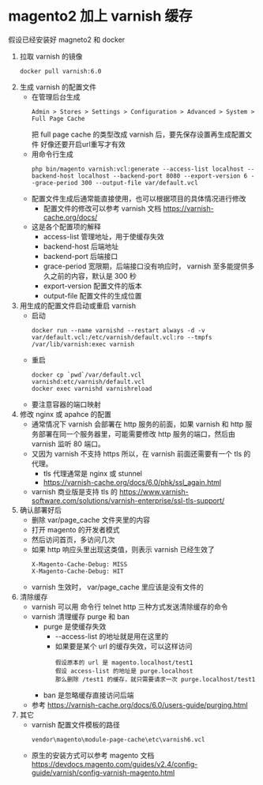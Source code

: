 # magento2 加上 varnish 缓存

假设已经安装好 magneto2 和 docker

1. 拉取 varnish 的镜像
    ```
    docker pull varnish:6.0
    ```
1. 生成 varnish 的配置文件
    - 在管理后台生成
        ```
        Admin > Stores > Settings > Configuration > Advanced > System > Full Page Cache
        ```
        把 full page cache 的类型改成 varnish 后，要先保存设置再生成配置文件
        好像还要开启url重写才有效
    - 用命令行生成
        ```
        php bin/magento varnish:vcl:generate --access-list localhost --backend-host localhost --backend-port 8080 --export-version 6 --grace-period 300 --output-file var/default.vcl
        ```
    - 配置文件生成后通常能直接使用，也可以根据项目的具体情况进行修改
        - 配置文件的修改可以参考 varnish 文档 https://varnish-cache.org/docs/
    - 这是各个配置项的解释
        - access-list 管理地址，用于使缓存失效
        - backend-host 后端地址
        - backend-port 后端接口
        - grace-period 宽限期，后端接口没有响应时， varnish 至多能提供多久之前的内容，默认是 300 秒
        - export-version 配置文件的版本
        - output-file 配置文件的生成位置
1. 用生成的配置文件启动或重启 varnish
    - 启动
        ```
        docker run --name varnishd --restart always -d -v var/default.vcl:/etc/varnish/default.vcl:ro --tmpfs /var/lib/varnish:exec varnish
        ```
    - 重启
        ```
        docker cp `pwd`/var/default.vcl varnishd:etc/varnish/default.vcl
        docker exec varnishd varnishreload
        ```
    - 要注意容器的端口映射
1. 修改 nginx 或 apahce 的配置
    - 通常情况下 varnish 会部署在 http 服务的前面，如果 varnish 和 http 服务部署在同一个服务器里，可能需要修改 http 服务的端口，然后由 varnish 监听 80 端口。
    - 又因为 varnish 不支持 https 所以，在 varnish 前面还需要有一个 tls 的代理。
        - tls 代理通常是 nginx 或 stunnel
        - https://varnish-cache.org/docs/6.0/phk/ssl_again.html
    - varnish 商业版是支持 tls 的 https://www.varnish-software.com/solutions/varnish-enterprise/ssl-tls-support/
1. 确认部署好后
    - 删除 var/page_cache 文件夹里的内容
    - 打开 magento 的开发者模式
    - 然后访问首页，多访问几次
    - 如果 http 响应头里出现这类值，则表示 varnish 已经生效了
        ```
        X-Magento-Cache-Debug: MISS
        X-Magento-Cache-Debug: HIT
        ```
    - varnish 生效时， var/page_cache 里应该是没有文件的
1. 清除缓存
    <!-- - varnish 清理缓存的策略比想象中的要复杂不少 -->
    - varnish 可以用 命令行 telnet http 三种方式发送清除缓存的命令
    - varnish 清理缓存 purge 和 ban
        - purge 是使缓存失效
            - --access-list 的地址就是用在这里的
            - 如果要是某个 url 的缓存失效，可以这样访问
                ```
                假设原本的 url 是 magento.localhost/test1
                假设 access-list 的地址是 purge.localhost
                那么删除 /test1 的缓存，就只需要请求一次 purge.localhost/test1
                ```
        - ban 是忽略缓存直接访问后端
    - 参考 https://varnish-cache.org/docs/6.0/users-guide/purging.html
1. 其它
    - varnish 配置文件模板的路径
        ```
        vendor\magento\module-page-cache\etc\varnish6.vcl
        ```
    - 原生的安装方式可以参考 magento 文档
        https://devdocs.magento.com/guides/v2.4/config-guide/varnish/config-varnish-magento.html
